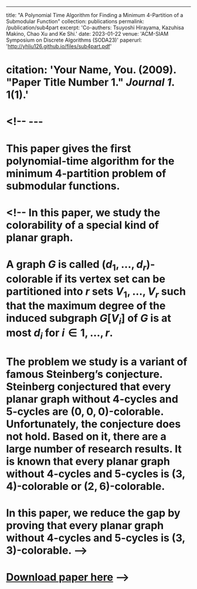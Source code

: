 ---
title: "A Polynomial Time Algorithm for Finding a Minimum 4-Partition of a Submodular Function"
collection: publications
permalink: /publication/sub4part
excerpt: 'Co-authers: Tsuyoshi Hirayama, Kazuhisa Makino, Chao Xu and Ke Shi.'
date: 2023-01-22
venue: 'ACM-SIAM Symposium on Discrete Algorithms (SODA23)'
paperurl: 'http://yhliu126.github.io/files/sub4part.pdf'
# citation: 'Your Name, You. (2009). &quot;Paper Title Number 1.&quot; <i>Journal 1</i>. 1(1).'
# <!-- ---
# This paper gives the first polynomial-time algorithm for the minimum 4-partition problem of submodular functions.
# <!-- In this paper, we study the colorability of a special kind of planar graph. 
# A graph $G$ is called $(d_1,\dots,d_r)$-colorable if its vertex set can be partitioned into $r$ sets $V_1,\dots,V_r$ such that the maximum degree of the induced subgraph $G[V_i]$ of $G$ is at most $d_i$ for $i\in {1,\dots,r}$. 
# The problem we study is a variant of famous Steinberg’s conjecture. Steinberg conjectured that every planar graph without $4$-cycles and $5$-cycles are $(0,0,0)$-colorable. Unfortunately, the conjecture does not hold. Based on it, there are a large number of research results. It is known that every planar graph without $4$-cycles and $5$-cycles is $(3,4)$-colorable or $(2,6)$-colorable. 
# In this paper, we reduce the gap by proving that every planar graph without $4$-cycles and $5$-cycles is $(3,3)$-colorable. -->

# [Download paper here](http://yhliu126.github.io/files/sub4part.pdf) -->

# <!-- Recommended citation: Your Name, You. (2009). "Paper Title Number 1." <i>Journal 1</i>. 1(1). -->